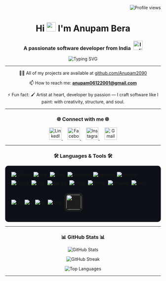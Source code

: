 
<p align="right">
  <img src="https://komarev.com/ghpvc/?username=anupam2090&label=Profile%20views&color=0e75b6&style=flat" alt="Profile views" />
</p>

<h1 align="center">Hi <img src="https://media.giphy.com/media/hvRJCLFzcasrR4ia7z/giphy.gif" width="30px"/> I'm Anupam Bera</h1>

<h3 align="center">
  A passionate software developer from India&nbsp;
  <img src="https://upload.wikimedia.org/wikipedia/commons/thumb/4/41/Flag_of_India.svg/40px-Flag_of_India.svg.png" width="30px" alt="India Flag"/>
</h3>



<p align="center">
  <img src="https://readme-typing-svg.herokuapp.com?font=Fira+Code&weight=500&size=24&pause=1000&center=true&width=500&lines=💡+Creative+Problem+Solver;💻+Passionate+Software+Developer;🎨+Code+%2B+Canvas+Enthusiast;🚀+Driven+by+Curiosity" alt="Typing SVG" />
</p>


---

<p align="center">
  👨‍💻 All of my projects are available at <a href="https://github.com/Anupam2090" target="_blank">github.com/Anupam2090</a><br>
</p>
<p align="center">
  📫 How to reach me: <a href="mailto:anupam06122001@gmail.com"><strong>anupam06122001@gmail.com</strong></a><br>
</p>

<p align="center">
  ⚡ Fun fact: 🖌️ Artist at heart, developer by passion — I craft software like I paint: with creativity, structure, and soul.
</p>


---

<h3 align="center">🌐 Connect with me 🌐</h3>
<p align="center">
  <a href="https://linkedin.com/in/anupam-bera" target="_blank">
    <img src="https://raw.githubusercontent.com/rahuldkjain/github-profile-readme-generator/master/src/images/icons/Social/linked-in-alt.svg" alt="LinkedIn" height="40" width="40" />
  </a>&nbsp;&nbsp;&nbsp;
  <a href="https://www.facebook.com/anupam.bera.1401933/" target="_blank">
    <img src="https://raw.githubusercontent.com/rahuldkjain/github-profile-readme-generator/master/src/images/icons/Social/facebook.svg" alt="Facebook" height="40" width="40" />
  </a>&nbsp;&nbsp;&nbsp;
  <a href="https://www.instagram.com/anupam.mindscape/" target="_blank">
    <img src="https://raw.githubusercontent.com/rahuldkjain/github-profile-readme-generator/master/src/images/icons/Social/instagram.svg" alt="Instagram" height="40" width="40" />
  </a>&nbsp;&nbsp;&nbsp;
  <a href="mailto:anupam06122001@gmail.com" target="_blank">
    <img src="https://upload.wikimedia.org/wikipedia/commons/4/4e/Gmail_Icon.png" alt="Gmail" height="40" width="40" />
  </a>
</p>




---

<h3 align="center">🛠️ Languages & Tools 🛠️</h3>
<p align="center">
  <div style="display: flex; flex-wrap: wrap; gap: 10px; align-items: center; background-color: #0d1117; padding: 20px; border-radius: 10px;">
  <!-- Languages & Tools -->
  <img src="https://skillicons.dev/icons?i=python" alt="python" />
  <img src="https://skillicons.dev/icons?i=java" alt="java" />
  <img src="https://skillicons.dev/icons?i=flask" alt="flask" />
  <img src="https://skillicons.dev/icons?i=postman" alt="postman" />
  <img src="https://skillicons.dev/icons?i=pytorch" alt="pytorch" />
  <img src="https://skillicons.dev/icons?i=sklearn" alt="sklearn" />
  <img src="https://skillicons.dev/icons?i=mysql" alt="mysql" />
  <img src="https://skillicons.dev/icons?i=php" alt="php" />
  <img src="https://skillicons.dev/icons?i=django" alt="django" />
  <img src="https://skillicons.dev/icons?i=react" alt="react" />
  <img src="https://skillicons.dev/icons?i=flutter" alt="flutter" />
  <img src="https://skillicons.dev/icons?i=arduino" alt="arduino" />
  <img src="https://skillicons.dev/icons?i=unity" alt="unity" />
  <img src="https://skillicons.dev/icons?i=git" alt="git" />
  <img src="https://skillicons.dev/icons?i=c" alt="c" />
  <img src="https://skillicons.dev/icons?i=cs" alt="cs" />
  <img src="https://skillicons.dev/icons?i=html" alt="html" />
  
  <!-- Pandas logo styled to match -->
  <img src="https://pandas.pydata.org/static/img/pandas_mark.svg"
       alt="pandas"
       width="48"
       height="48"
       style="background-color: #1e1e1e; border-radius: 12px; padding: 6px;" />
</div>

</p>

---

<h3 align="center"> 📊 GitHub Stats 📊 </h3>
<p align="center">
  <img src="https://github-readme-stats.vercel.app/api?username=anupam2090&show_icons=true&theme=radical&locale=en" alt="GitHub Stats" />
</p>

<p align="center">
  <img src="https://streak-stats.demolab.com/?user=anupam2090&theme=radical&hide_border=false" alt="GitHub Streak" />
</p>


<p align="center">
  <img src="https://github-readme-stats.vercel.app/api/top-langs/?username=anupam2090&layout=compact&theme=radical" alt="Top Languages" />
</p>

---
